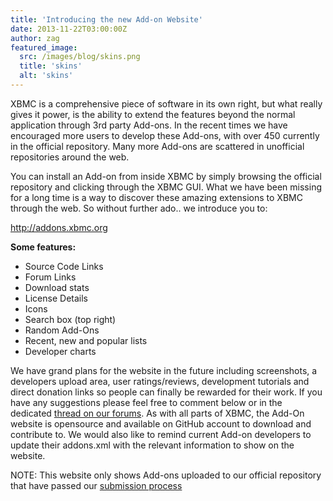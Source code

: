 ```yaml
---
title: 'Introducing the new Add-on Website'
date: 2013-11-22T03:00:00Z
author: zag
featured_image:
  src: /images/blog/skins.png
  title: 'skins'
  alt: 'skins'
---
```

XBMC is a comprehensive piece of software in its own right, but what really gives it power, is the ability to extend the features beyond the normal application through 3rd party Add-ons. In the recent times we have encouraged more users to develop these Add-ons, with over 450 currently in the official repository. Many more Add-ons are scattered in unofficial repositories around the web.

 You can install an Add-on from inside XBMC by simply browsing the official repository and clicking through the XBMC GUI. What we have been missing for a long time is a way to discover these amazing extensions to XBMC through the web. So without further ado.. we introduce you to:

 <http://addons.xbmc.org>

 **Some features:**

 - Source Code Links  
 - Forum Links  
 - Download stats  
 - License Details  
 - Icons  
 - Search box (top right)  
 - Random Add-Ons  
 - Recent, new and popular lists  
 - Developer charts

 We have grand plans for the website in the future including screenshots, a developers upload area, user ratings/reviews, development tutorials and direct donation links so people can finally be rewarded for their work. If you have any suggestions please feel free to comment below or in the dedicated [thread on our forums](https://forum.kodi.tv/showthread.php?tid=177783). As with all parts of XBMC, the Add-On website is opensource and available on GitHub account to download and contribute to. We would also like to remind current Add-on developers to update their addons.xml with the relevant information to show on the website.

 NOTE: This website only shows Add-ons uploaded to our official repository that have passed our [submission process](https://kodi.wiki/view/Official_add-on_repository)

 